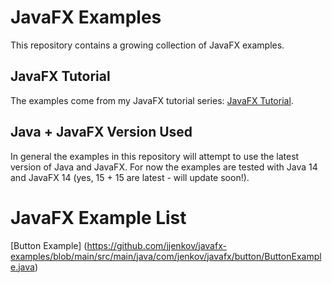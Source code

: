 # JavaFX Examples
This repository contains a growing collection of JavaFX examples. 

## JavaFX Tutorial
The examples come from my JavaFX tutorial series: [JavaFX Tutorial](http://tutorials.jenkov.com).

## Java + JavaFX Version Used
In general the examples in this repository will attempt to use the latest version of Java and JavaFX. 
For now the examples are tested with Java 14 and JavaFX 14 (yes, 15 + 15 are latest - will update soon!).

# JavaFX Example List

[Button Example] (https://github.com/jjenkov/javafx-examples/blob/main/src/main/java/com/jenkov/javafx/button/ButtonExample.java)
